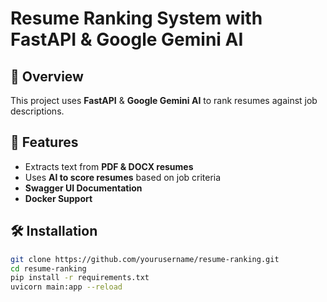 # Resume Ranking System with FastAPI & Google Gemini AI

## 🚀 Overview
This project uses **FastAPI** & **Google Gemini AI** to rank resumes against job descriptions.

## 🔧 Features
- Extracts text from **PDF & DOCX resumes**
- Uses **AI to score resumes** based on job criteria
- **Swagger UI Documentation**
- **Docker Support**

## 🛠️ Installation
```bash
git clone https://github.com/yourusername/resume-ranking.git
cd resume-ranking
pip install -r requirements.txt
uvicorn main:app --reload
